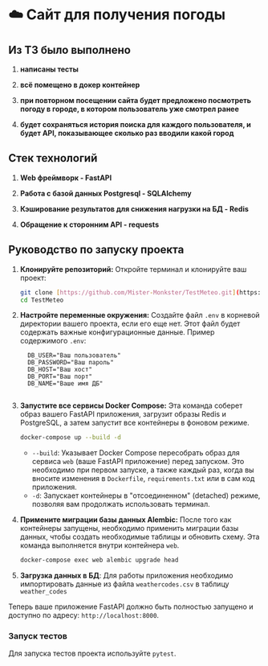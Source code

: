 # ☁️ Сайт для получения погоды
## Из ТЗ было выполнено

  1. **написаны тесты**
  
  2. **всё  помещено в докер контейнер**
  
  3. **при повторном посещении сайта будет предложено посмотреть погоду в городе, в котором пользователь уже смотрел ранее**
  
  4. **будет сохраняться история поиска для каждого пользователя, и будет API, показывающее сколько раз вводили какой город**
  
## Стек технологий 

1. **Web фреймворк - FastAPI**

2. **Работа с базой данных Postgresql - SQLAlchemy**

3. **Кэширование результатов для снижения нагрузки на БД - Redis**

4. **Обращение к сторонним API - requests**

## Руководство по запуску проекта

1.  **Клонируйте репозиторий:**
    Откройте терминал и клонируйте ваш проект:
    ```bash
    git clone [https://github.com/Mister-Monkster/TestMeteo.git](https://github.com/Mister-Monkster/TestMeteo.git)
    cd TestMeteo
    ```

2.  **Настройте переменные окружения:**
    Создайте файл `.env` в корневой директории вашего проекта, если его еще нет. Этот файл будет содержать важные конфигурационные данные.
    Пример содержимого `.env`:
    ```env
      DB_USER="Ваш пользователь"
      DB_PASSWORD="Ваш пароль"
      DB_HOST="Ваш хост"
      DB_PORT="Ваш порт"
      DB_NAME="Ваше имя ДБ"


    ```
   

3.  **Запустите все сервисы Docker Compose:**
    Эта команда соберет образ вашего FastAPI приложения, загрузит образы Redis и PostgreSQL, а затем запустит все контейнеры в фоновом режиме.
    ```bash
    docker-compose up --build -d
    ```
    * `--build`: Указывает Docker Compose пересобрать образ для сервиса `web` (ваше FastAPI приложение) перед запуском. Это необходимо при первом запуске, а также каждый раз, когда вы вносите изменения в `Dockerfile`, `requirements.txt` или в сам код приложения.
    * `-d`: Запускает контейнеры в "отсоединенном" (detached) режиме, позволяя вам продолжать использовать терминал.

4.  **Примените миграции базы данных Alembic:**
    После того как контейнеры запущены, необходимо применить миграции базы данных, чтобы создать необходимые таблицы и обновить схему. Эта команда выполняется внутри контейнера `web`.
    ```bash
    docker-compose exec web alembic upgrade head
    ```

5. **Загрузка данных в БД**: Для работы приложения необходимо импортировать данные из файла `weathercodes.csv` в таблицу `weather_codes`

Теперь ваше приложение FastAPI должно быть полностью запущено и доступно по адресу: `http://localhost:8000`.

### Запуск тестов

Для запуска тестов проекта используйте `pytest`.

